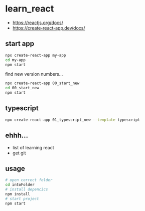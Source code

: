 # learn_react

- https://reactjs.org/docs/
- https://create-react-app.dev/docs/

## start app

```bash
npx create-react-app my-app
cd my-app
npm start
```

find new version numbers...

```bash
npx create-react-app 00_start_new
cd 00_start_new
npm start
```

## typescript

```bash
npx create-react-app 01_typescript_new --template typescript
```

## ehhh...

- list of learning react
- get git

## usage

```bash
# open correct folder
cd intoFolder
# install depencics
npm install
# start project
npm start
```
